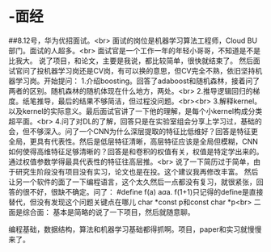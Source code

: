 # -面经
##8.12号，华为优招面试。\<br>
面试的岗位是机器学习算法工程师，Cloud BU部门。面试的人超多。\<br>
面试官是一个工作一年的年轻小哥哥，不知道是不是比我大。
说了项目，和论文，主要是我说，都比较简单，很快就结束了。
然后面试官问了投机器学习岗还是CV岗，有可以换的意思，但CV完全不熟，依旧坚持机器学习岗。开始提问：
1.介绍boosting。回答了adaboost和随机森林，接着问了两者的区别。随机森林的随机体现在什么地方，两处。\<br>
2.推导逻辑回归的梯度。纸笔推导，最后的结果不够简洁，但过程没问题。\<br>\<br>
3.解释kernel。以及kernel的实际意义。最后面试官讲了一下他的理解，是每个小kernel构成分类超平面。\<br>
4.问了对DL的了解，回答只是在实验室组会分享上学习过，基础的会，但不够深入。问了一个CNN为什么深层提取的特征比低维好？回答是特征更全局，更具有代表性。然后是低层特征清晰，高层特征应该是全局但模糊，CNN如何使得高维特征足够清晰的？回答是和卷积的权值有关，权值是特定学出来的。通过权值参数学得最具代表性的特征往高层推。\<br>
说了一下简历过于简单，由于研究生阶段没有项目没有实习，论文也是在投。这个建议我再修改丰富。
然后让另一个软件的面了一下编程语言，这个太久然后一点都没有复习，就很紧张，回答的很不好，很缺不确定。问了：
#define f(a) a*a*a. f(1+1)只记得的define是直接替代，但没有发现这个问题关键点在哪儿
char *const p和const char *p\<br>
二面是综合面：
基本是简略的说了一下项目，然后就随意聊。

编程基础，数据结构，算法和机器学习基础都得抓啊。项目，paper和实习就慢慢来了。
